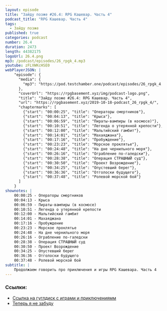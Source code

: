 ```yaml
---
layout: episode
title: "Зайду позже #26.4: RPG Кашевар. Часть 4"
podcast_title: "RPG Кашевар. Часть 4"
tags:
  - Зайду позже
published: true
categories: podcast
number: 26.4
duration: 2473
length: 44382175
logoUrl: 26.4.png
mp3: /podcast/episodes/26_rpgk_4.mp3
youtube: zFLVWKcHSE0
webPlayerJSON: |
    "episode": {
      "media": {
        "mp3": "https://pod.testchamber.one/podcast/episodes/26_rpgk_4.mp3"
      },
      "coverUrl": "https://rpgbasement.xyz/img/podcast-logo.png",
      "title": "Зайду позже #26.4: RPG Кашевар. Часть 4",
      "url": "https://rpgbasement.xyz/2019-10-18-podcast_26_rpgk_4/",
      "chaptermarks": [
        {"start": "00:00:25", "title": "Операторы смертников"},
        {"start": "00:04:13", "title": "Крыса"},
        {"start": "00:06:59", "title": "Пираты-вампиры (в космосе)"},
        {"start": "00:10:51", "title": "Легенда о утерянной крепости"},
        {"start": "00:12:00", "title": "Мальтийский гамбит"},
        {"start": "00:14:01", "title": "Махаяджана"},
        {"start": "00:17:16", "title": "Пробуждение"},
        {"start": "00:23:23", "title": "Морское проклятье"},
        {"start": "00:24:48", "title": "На дне чернильного моря"},
        {"start": "00:26:16", "title": "Ограбление по-галедски"},
        {"start": "00:28:38", "title": "Операция СТРАШНЫЙ суд"},
        {"start": "00:30:50", "title": "Проект Возрождение"},
        {"start": "00:34:25", "title": "Опустевший берег"},
        {"start": "00:36:36", "title": "Отголоски будущего"},
        {"start": "00:37:48", "title": "Ролевой морской бой"}
      ]
    }
shownotes: |
    00:00:25 - Операторы смертников  
    00:04:13 - Крыса  
    00:06:59 - Пираты-вампиры (в космосе)  
    00:10:51 - Легенда о утерянной крепости  
    00:12:00 - Мальтийский гамбит  
    00:14:01 - Махаяджана  
    00:17:16 - Пробуждение  
    00:23:23 - Морское проклятье  
    00:24:48 - На дне чернильного моря  
    00:26:16 - Ограбление по-галедски  
    00:28:38 - Операция СТРАШНЫЙ суд  
    00:30:50 - Проект Возрождение  
    00:34:25 - Опустевший берег  
    00:36:36 - Отголоски будущего  
    00:37:48 - Ролевой морской бой  
subtitle: |
    Продолжаем говорить про приключения и игры RPG Кашевара. Часть 4
---
```


### Ссылки:  
- [Ссылка на гуглдиск с играми и приключениямм](https://drive.google.com/drive/folders/1HRxlcwhIrEZkghd8ut3ThYiFnTHzXuS8)
- [Теперь я не забуду](http://indigogames.ru/shop/penny-pdf/)
